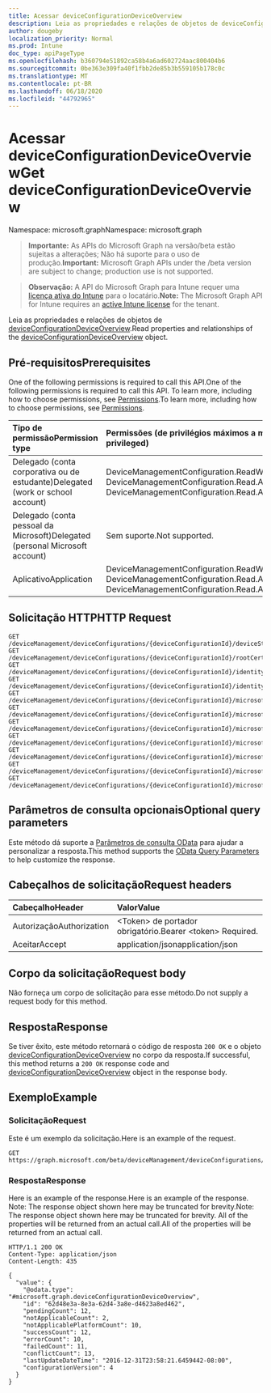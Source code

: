 ```yaml
---
title: Acessar deviceConfigurationDeviceOverview
description: Leia as propriedades e relações de objetos de deviceConfigurationDeviceOverview.
author: dougeby
localization_priority: Normal
ms.prod: Intune
doc_type: apiPageType
ms.openlocfilehash: b360794e51892ca58b4a6ad602724aac800404b6
ms.sourcegitcommit: 0be363e309fa40f1fbb2de85b3b559105b178c0c
ms.translationtype: MT
ms.contentlocale: pt-BR
ms.lasthandoff: 06/18/2020
ms.locfileid: "44792965"
---
```

# <a name="get-deviceconfigurationdeviceoverview"></a><span data-ttu-id="64024-103">Acessar deviceConfigurationDeviceOverview</span><span class="sxs-lookup"><span data-stu-id="64024-103">Get deviceConfigurationDeviceOverview</span></span>

<span data-ttu-id="64024-104">Namespace: microsoft.graph</span><span class="sxs-lookup"><span data-stu-id="64024-104">Namespace: microsoft.graph</span></span>

> <span data-ttu-id="64024-105">**Importante:** As APIs do Microsoft Graph na versão/beta estão sujeitas a alterações; Não há suporte para o uso de produção.</span><span class="sxs-lookup"><span data-stu-id="64024-105">**Important:** Microsoft Graph APIs under the /beta version are subject to change; production use is not supported.</span></span>

> <span data-ttu-id="64024-106">**Observação:** A API do Microsoft Graph para Intune requer uma [licença ativa do Intune](https://go.microsoft.com/fwlink/?linkid=839381) para o locatário.</span><span class="sxs-lookup"><span data-stu-id="64024-106">**Note:** The Microsoft Graph API for Intune requires an [active Intune license](https://go.microsoft.com/fwlink/?linkid=839381) for the tenant.</span></span>

<span data-ttu-id="64024-107">Leia as propriedades e relações de objetos de [deviceConfigurationDeviceOverview](../resources/intune-deviceconfig-deviceconfigurationdeviceoverview.md).</span><span class="sxs-lookup"><span data-stu-id="64024-107">Read properties and relationships of the [deviceConfigurationDeviceOverview](../resources/intune-deviceconfig-deviceconfigurationdeviceoverview.md) object.</span></span>

## <a name="prerequisites"></a><span data-ttu-id="64024-108">Pré-requisitos</span><span class="sxs-lookup"><span data-stu-id="64024-108">Prerequisites</span></span>
<span data-ttu-id="64024-109">One of the following permissions is required to call this API.</span><span class="sxs-lookup"><span data-stu-id="64024-109">One of the following permissions is required to call this API.</span></span> <span data-ttu-id="64024-110">To learn more, including how to choose permissions, see [Permissions](/graph/permissions-reference).</span><span class="sxs-lookup"><span data-stu-id="64024-110">To learn more, including how to choose permissions, see [Permissions](/graph/permissions-reference).</span></span>

|<span data-ttu-id="64024-111">Tipo de permissão</span><span class="sxs-lookup"><span data-stu-id="64024-111">Permission type</span></span>|<span data-ttu-id="64024-112">Permissões (de privilégios máximos a mínimos)</span><span class="sxs-lookup"><span data-stu-id="64024-112">Permissions (from most to least privileged)</span></span>|
|:---|:---|
|<span data-ttu-id="64024-113">Delegado (conta corporativa ou de estudante)</span><span class="sxs-lookup"><span data-stu-id="64024-113">Delegated (work or school account)</span></span>|<span data-ttu-id="64024-114">DeviceManagementConfiguration.ReadWrite.All, DeviceManagementConfiguration.Read.All</span><span class="sxs-lookup"><span data-stu-id="64024-114">DeviceManagementConfiguration.ReadWrite.All, DeviceManagementConfiguration.Read.All</span></span>|
|<span data-ttu-id="64024-115">Delegado (conta pessoal da Microsoft)</span><span class="sxs-lookup"><span data-stu-id="64024-115">Delegated (personal Microsoft account)</span></span>|<span data-ttu-id="64024-116">Sem suporte.</span><span class="sxs-lookup"><span data-stu-id="64024-116">Not supported.</span></span>|
|<span data-ttu-id="64024-117">Aplicativo</span><span class="sxs-lookup"><span data-stu-id="64024-117">Application</span></span>|<span data-ttu-id="64024-118">DeviceManagementConfiguration.ReadWrite.All, DeviceManagementConfiguration.Read.All</span><span class="sxs-lookup"><span data-stu-id="64024-118">DeviceManagementConfiguration.ReadWrite.All, DeviceManagementConfiguration.Read.All</span></span>|

## <a name="http-request"></a><span data-ttu-id="64024-119">Solicitação HTTP</span><span class="sxs-lookup"><span data-stu-id="64024-119">HTTP Request</span></span>
<!-- {
  "blockType": "ignored"
}
-->
``` http
GET /deviceManagement/deviceConfigurations/{deviceConfigurationId}/deviceStatusOverview
GET /deviceManagement/deviceConfigurations/{deviceConfigurationId}/rootCertificate/deviceStatusOverview
GET /deviceManagement/deviceConfigurations/{deviceConfigurationId}/identityCertificate/deviceStatusOverview
GET /deviceManagement/deviceConfigurations/{deviceConfigurationId}/identityCertificate/rootCertificate/deviceStatusOverview
GET /deviceManagement/deviceConfigurations/{deviceConfigurationId}/microsoft.graph.iosScepCertificateProfile/rootCertificate/deviceStatusOverview
GET /deviceManagement/deviceConfigurations/{deviceConfigurationId}/microsoft.graph.windowsPhone81VpnConfiguration/identityCertificate/deviceStatusOverview
GET /deviceManagement/deviceConfigurations/{deviceConfigurationId}/microsoft.graph.macOSWiredNetworkConfiguration/rootCertificateForServerValidation/deviceStatusOverview
GET /deviceManagement/deviceConfigurations/{deviceConfigurationId}/microsoft.graph.macOSWiredNetworkConfiguration/identityCertificateForClientAuthentication/deviceStatusOverview
GET /deviceManagement/deviceConfigurations/{deviceConfigurationId}/microsoft.graph.windowsWifiEnterpriseEAPConfiguration/identityCertificateForClientAuthentication/deviceStatusOverview
GET /deviceManagement/deviceConfigurations/{deviceConfigurationId}/microsoft.graph.androidDeviceOwnerEnterpriseWiFiConfiguration/identityCertificateForClientAuthentication/deviceStatusOverview
GET /deviceManagement/deviceConfigurations/{deviceConfigurationId}/microsoft.graph.windowsWifiEnterpriseEAPConfiguration/rootCertificatesForServerValidation/{windows81TrustedRootCertificateId}/deviceStatusOverview
```

## <a name="optional-query-parameters"></a><span data-ttu-id="64024-120">Parâmetros de consulta opcionais</span><span class="sxs-lookup"><span data-stu-id="64024-120">Optional query parameters</span></span>
<span data-ttu-id="64024-121">Este método dá suporte a [Parâmetros de consulta OData](/graph/query-parameters) para ajudar a personalizar a resposta.</span><span class="sxs-lookup"><span data-stu-id="64024-121">This method supports the [OData Query Parameters](/graph/query-parameters) to help customize the response.</span></span>

## <a name="request-headers"></a><span data-ttu-id="64024-122">Cabeçalhos de solicitação</span><span class="sxs-lookup"><span data-stu-id="64024-122">Request headers</span></span>
|<span data-ttu-id="64024-123">Cabeçalho</span><span class="sxs-lookup"><span data-stu-id="64024-123">Header</span></span>|<span data-ttu-id="64024-124">Valor</span><span class="sxs-lookup"><span data-stu-id="64024-124">Value</span></span>|
|:---|:---|
|<span data-ttu-id="64024-125">Autorização</span><span class="sxs-lookup"><span data-stu-id="64024-125">Authorization</span></span>|<span data-ttu-id="64024-126">&lt;Token&gt; de portador obrigatório.</span><span class="sxs-lookup"><span data-stu-id="64024-126">Bearer &lt;token&gt; Required.</span></span>|
|<span data-ttu-id="64024-127">Aceitar</span><span class="sxs-lookup"><span data-stu-id="64024-127">Accept</span></span>|<span data-ttu-id="64024-128">application/json</span><span class="sxs-lookup"><span data-stu-id="64024-128">application/json</span></span>|

## <a name="request-body"></a><span data-ttu-id="64024-129">Corpo da solicitação</span><span class="sxs-lookup"><span data-stu-id="64024-129">Request body</span></span>
<span data-ttu-id="64024-130">Não forneça um corpo de solicitação para esse método.</span><span class="sxs-lookup"><span data-stu-id="64024-130">Do not supply a request body for this method.</span></span>

## <a name="response"></a><span data-ttu-id="64024-131">Resposta</span><span class="sxs-lookup"><span data-stu-id="64024-131">Response</span></span>
<span data-ttu-id="64024-132">Se tiver êxito, este método retornará o código de resposta `200 OK` e o objeto [deviceConfigurationDeviceOverview](../resources/intune-deviceconfig-deviceconfigurationdeviceoverview.md) no corpo da resposta.</span><span class="sxs-lookup"><span data-stu-id="64024-132">If successful, this method returns a `200 OK` response code and [deviceConfigurationDeviceOverview](../resources/intune-deviceconfig-deviceconfigurationdeviceoverview.md) object in the response body.</span></span>

## <a name="example"></a><span data-ttu-id="64024-133">Exemplo</span><span class="sxs-lookup"><span data-stu-id="64024-133">Example</span></span>

### <a name="request"></a><span data-ttu-id="64024-134">Solicitação</span><span class="sxs-lookup"><span data-stu-id="64024-134">Request</span></span>
<span data-ttu-id="64024-135">Este é um exemplo da solicitação.</span><span class="sxs-lookup"><span data-stu-id="64024-135">Here is an example of the request.</span></span>
``` http
GET https://graph.microsoft.com/beta/deviceManagement/deviceConfigurations/{deviceConfigurationId}/deviceStatusOverview
```

### <a name="response"></a><span data-ttu-id="64024-136">Resposta</span><span class="sxs-lookup"><span data-stu-id="64024-136">Response</span></span>
<span data-ttu-id="64024-137">Here is an example of the response.</span><span class="sxs-lookup"><span data-stu-id="64024-137">Here is an example of the response.</span></span> <span data-ttu-id="64024-138">Note: The response object shown here may be truncated for brevity.</span><span class="sxs-lookup"><span data-stu-id="64024-138">Note: The response object shown here may be truncated for brevity.</span></span> <span data-ttu-id="64024-139">All of the properties will be returned from an actual call.</span><span class="sxs-lookup"><span data-stu-id="64024-139">All of the properties will be returned from an actual call.</span></span>
``` http
HTTP/1.1 200 OK
Content-Type: application/json
Content-Length: 435

{
  "value": {
    "@odata.type": "#microsoft.graph.deviceConfigurationDeviceOverview",
    "id": "62d48e3a-8e3a-62d4-3a8e-d4623a8ed462",
    "pendingCount": 12,
    "notApplicableCount": 2,
    "notApplicablePlatformCount": 10,
    "successCount": 12,
    "errorCount": 10,
    "failedCount": 11,
    "conflictCount": 13,
    "lastUpdateDateTime": "2016-12-31T23:58:21.6459442-08:00",
    "configurationVersion": 4
  }
}
```



